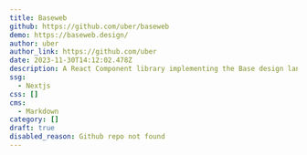 ```yaml
---
title: Baseweb
github: https://github.com/uber/baseweb
demo: https://baseweb.design/
author: uber
author_link: https://github.com/uber
date: 2023-11-30T14:12:02.478Z
description: A React Component library implementing the Base design language
ssg:
  - Nextjs
css: []
cms:
  - Markdown
category: []
draft: true
disabled_reason: Github repo not found
---
```

